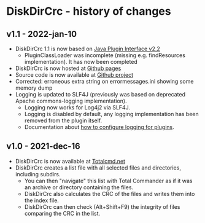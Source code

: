 DiskDirCrc - history of changes
===============================

v1.1 - 2022-jan-10
------------------
- DiskDirCrc 1.1 is now based on [Java Plugin Interface v2.2](https://github.com/moisescastellano/tcmd-java-plugin)
  - PluginClassLoader was incomplete (missing e.g. findResources implementation). It has now been completed
- DiskDirCrc is now hosted at [Github pages](https://moisescastellano.github.io/diskdircrc-tcplugin/)
- Source code is now available at [Github project](https://github.com/moisescastellano/diskdircrc-tcplugin)
- Corrected: erroneous extra string on errormessages.ini showing some memory dump
- Logging is updated to SLF4J (previously was based on deprecated Apache commons-logging implementation).
  - Logging now works for Log4j2 via SLF4J.
  - Logging is disabled by default, any logging implementation has been removed from the plugin itself.
  - Documentation about [how to configure logging for plugins](https://github.com/moisescastellano/tcmd-java-plugin/blob/main/logging.md).

v1.0 - 2021-dec-16
------------------
- DiskDirCrc is now available at [Totalcmd.net](http://totalcmd.net/plugring/diskdircrc.html)
- DiskDirCrc creates a list file with all selected files and directories, including subdirs. 
  - You can then "navigate" this list with Total Commander as if it was an archive or directory containing the files.
  - DiskDirCrc also calculates the CRC of the files and writes them into the index file.
  - DiskDirCrc can then check (Alt+Shift+F9) the integrity of files comparing the CRC in the list.
